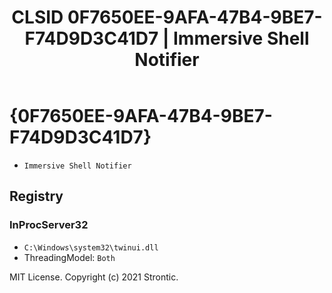 ﻿---
title: "CLSID 0F7650EE-9AFA-47B4-9BE7-F74D9D3C41D7 | Immersive Shell Notifier"
excerpt: What is COM-Object CLSID 0F7650EE-9AFA-47B4-9BE7-F74D9D3C41D7?
---

# {0F7650EE-9AFA-47B4-9BE7-F74D9D3C41D7}

* `Immersive Shell Notifier`

## Registry


### InProcServer32

* `C:\Windows\system32\twinui.dll`
* ThreadingModel: `Both`

MIT License. Copyright (c) 2021 Strontic.


